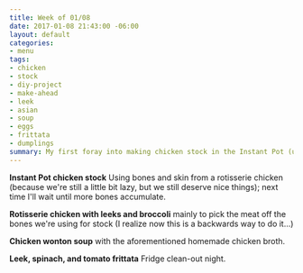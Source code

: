```yaml
---
title: Week of 01/08
date: 2017-01-08 21:43:00 -06:00
layout: default
categories:
- menu
tags:
- chicken
- stock
- diy-project
- make-ahead
- leek
- asian
- soup
- eggs
- frittata
- dumplings
summary: My first foray into making chicken stock in the Instant Pot (using rotisserie chicken as a shortcut), plus chicken wonton soup.
---
```


**Instant Pot chicken stock** Using bones and skin from a rotisserie chicken (because we're still a little bit lazy, but we still deserve nice things); next time I'll wait until more bones accumulate.

**Rotisserie chicken with leeks and broccoli** mainly to pick the meat off the bones we're using for stock (I realize now this is a backwards way to do it...)

**Chicken wonton soup** with the aforementioned homemade chicken broth.

**Leek, spinach, and tomato frittata** Fridge clean-out night.
